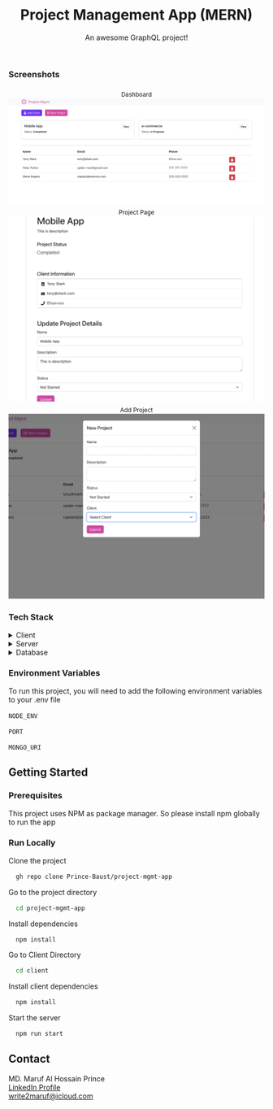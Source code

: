 <div align="center">
  <h1>Project Management App (MERN)</h1>
  <p>An awesome GraphQL project!</p>

</div>

<br />

### Screenshots

<div align="center"> 
<sub>Dashboard</sub>
  <img src="screenshots/img1.png" alt="screenshot" />
<sub>Project Page</sub>
<img src="screenshots/img2.png" alt="screenshot" />
<sub>Add Project</sub>
<img src="screenshots/img3.png" alt="screenshot" />
</div>


<!-- TechStack -->
### Tech Stack

<details>
  <summary>Client</summary>
  <ul>
    <li>CSS3</li>
    <li>Bootstrap</li>
    <li>React.js</li>
    <li>Apollo Client</li>
  </ul>
</details>

<details>
  <summary>Server</summary>
  <ul>
    <li>NodeJS</li>
    <li>Express.js</li>
    <li>GraphQL</li>
  </ul>
</details>

<details>
<summary>Database</summary>
  <ul>
    <li>MongoDB</li>
    <li>Mongoose</li>
    <li>MongoDB Atlas</li>
  </ul>
</details>

<!-- Env Variables -->
### Environment Variables

To run this project, you will need to add the following environment variables to your .env file

`NODE_ENV`

`PORT`

`MONGO_URI`


<!-- Getting Started -->
## Getting Started

<!-- Prerequisites -->
### Prerequisites

This project uses NPM as package manager. So please install npm globally to run the app


<!-- Run Locally -->
### Run Locally

Clone the project

```bash
  gh repo clone Prince-Baust/project-mgmt-app
```

Go to the project directory

```bash
  cd project-mgmt-app
```

Install dependencies

```bash
  npm install
```

Go to Client Directory

```bash
  cd client
```

Install client dependencies

```bash
  npm install
```

Start the server
```bash
  npm run start
```


<!-- Contact -->
## Contact

MD. Maruf Al Hossain Prince <br />
[LinkedIn Profile](https://www.linkedin.com/in/maruf-prince) <br /> write2maruf@icloud.com
